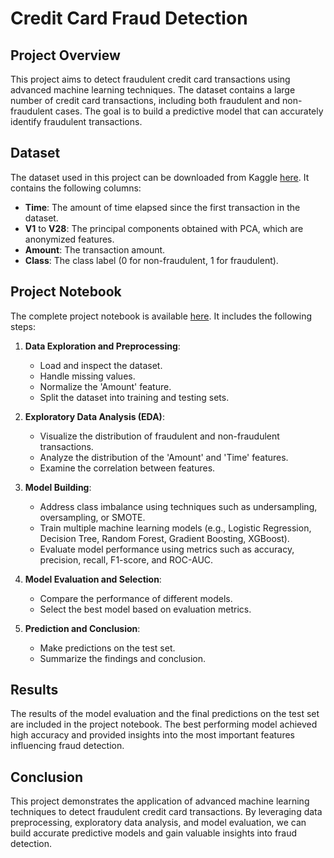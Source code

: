 # Credit Card Fraud Detection

## Project Overview

This project aims to detect fraudulent credit card transactions using advanced machine learning techniques. The dataset contains a large number of credit card transactions, including both fraudulent and non-fraudulent cases. The goal is to build a predictive model that can accurately identify fraudulent transactions.

## Dataset

The dataset used in this project can be downloaded from Kaggle [here](https://www.kaggle.com/datasets/mlg-ulb/creditcardfraud?resource=download). It contains the following columns:

- **Time**: The amount of time elapsed since the first transaction in the dataset.
- **V1** to **V28**: The principal components obtained with PCA, which are anonymized features.
- **Amount**: The transaction amount.
- **Class**: The class label (0 for non-fraudulent, 1 for fraudulent).

## Project Notebook

The complete project notebook is available [here](https://github.com/SakshamTapadia/CODSOFT/blob/main/Task5%20-Credit%20Card%20Fraud%20Detection.ipynb). It includes the following steps:

1. **Data Exploration and Preprocessing**:
    - Load and inspect the dataset.
    - Handle missing values.
    - Normalize the 'Amount' feature.
    - Split the dataset into training and testing sets.

2. **Exploratory Data Analysis (EDA)**:
    - Visualize the distribution of fraudulent and non-fraudulent transactions.
    - Analyze the distribution of the 'Amount' and 'Time' features.
    - Examine the correlation between features.

3. **Model Building**:
    - Address class imbalance using techniques such as undersampling, oversampling, or SMOTE.
    - Train multiple machine learning models (e.g., Logistic Regression, Decision Tree, Random Forest, Gradient Boosting, XGBoost).
    - Evaluate model performance using metrics such as accuracy, precision, recall, F1-score, and ROC-AUC.

4. **Model Evaluation and Selection**:
    - Compare the performance of different models.
    - Select the best model based on evaluation metrics.

5. **Prediction and Conclusion**:
    - Make predictions on the test set.
    - Summarize the findings and conclusion.

## Results

The results of the model evaluation and the final predictions on the test set are included in the project notebook. The best performing model achieved high accuracy and provided insights into the most important features influencing fraud detection.

## Conclusion

This project demonstrates the application of advanced machine learning techniques to detect fraudulent credit card transactions. By leveraging data preprocessing, exploratory data analysis, and model evaluation, we can build accurate predictive models and gain valuable insights into fraud detection.
